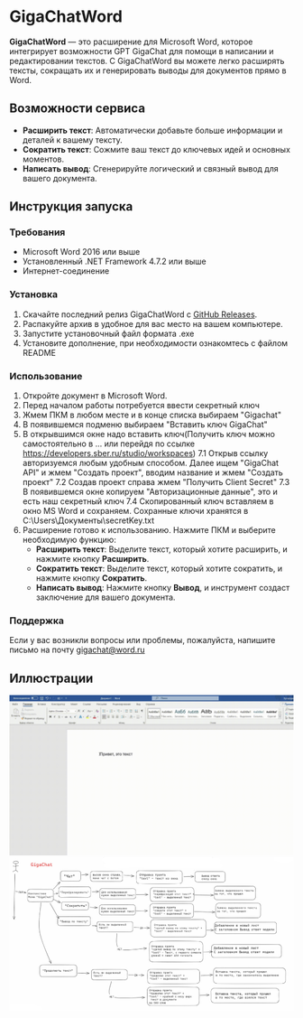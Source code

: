 # GigaChatWord

**GigaChatWord** — это расширение для Microsoft Word, которое интегрирует возможности GPT GigaChat для помощи в написании и редактировании текстов. С GigaChatWord вы можете легко расширять тексты, сокращать их и генерировать выводы для документов прямо в Word.

## Возможности сервиса

- **Расширить текст**: Автоматически добавьте больше информации и деталей к вашему тексту.
- **Сократить текст**: Сожмите ваш текст до ключевых идей и основных моментов.
- **Написать вывод**: Сгенерируйте логический и связный вывод для вашего документа.

## Инструкция запуска

### Требования

- Microsoft Word 2016 или выше
- Установленный .NET Framework 4.7.2 или выше
- Интернет-соединение

### Установка

1. Скачайте последний релиз GigaChatWord с [GitHub Releases](https://github.com/Enfariches/VSTO_AddIn).
2. Распакуйте архив в удобное для вас место на вашем компьютере.
3. Запустите установочный файл формата .exe
4. Установите дополнение, при необходимости ознакомтесь с файлом README

### Использование

1. Откройте документ в Microsoft Word.
2. Перед началом работы потребуется ввести секретный ключ
5. Жмем ПКМ в любом месте и в конце списка выбираем "Gigachat"
6. В появившемся подменю выбираем "Вставить ключ GigaChat"
7. В открывшимся окне надо вставить ключ(Получить ключ можно самостоятельно в ... или  перейдя по ссылке https://developers.sber.ru/studio/workspaces)
  7.1 Открыв ссылку авторизуемся любым удобным способом. Далее ищем "GigaChat API" и жмем "Создать проект", вводим название и жмем "Создать проект"
  7.2 Создав проект справа жмем "Получить Client Secret"
  7.3 В появившемся окне копируем "Авторизационные данные", это и есть наш секретный ключ
  7.4 Скопированный ключ вставляем в окно MS Word и сохраняем. Сохранные ключи хранятся в C:\Users\Документы\secretKey.txt
8. Расширение готово к использованию. Нажмите ПКМ и выберите необходимую функцию:
   - **Расширить текст**: Выделите текст, который хотите расширить, и нажмите кнопку **Расширить**.
   - **Сократить текст**: Выделите текст, который хотите сократить, и нажмите кнопку **Сократить**.
   - **Написать вывод**: Нажмите кнопку **Вывод**, и инструмент создаст заключение для вашего документа.


### Поддержка

Если у вас возникли вопросы или проблемы, пожалуйста, напишите письмо на почту gigachat@word.ru




## Иллюстрации
![gif](https://github.com/DinDron/test/blob/main/gif "Teaching-RSL")
![plan](https://github.com/DinDron/test/blob/main/Рисунок2.png "Teaching-RSL")

